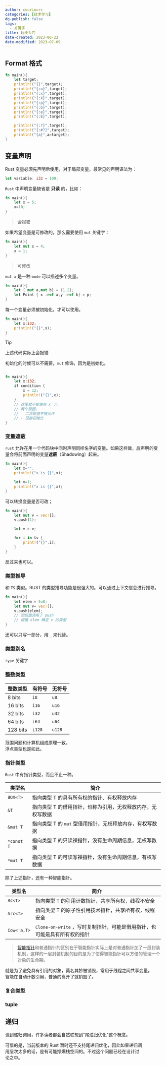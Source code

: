 ```yaml
---
author: couriourc
categories: [技术学习]
dg-publish: false
tags:
  - 关键字
title: 起步入门
date-created: 2023-06-22
date-modified: 2023-07-09
---
```


## Format 格式

```rust
fn main(){
	let target;
	println!("{}",target);
	println!("{:o}",target);
	println!("{:x}",target);
	println!("{:X}",target);
	println!("{:p}",target);
	println!("{:b}",target);
	println!("{:e}",target);
	println!("{:E}",target);

	println!("{:?}",target);
	println!("{:#?}",target);
	println!("{a}",a=target);
}
```

## 变量声明

Rust 变量必须先声明后使用，对于局部变量，最常见的声明语法为：

```rust
let variable: i32 = 100;
```

`Rust` 中声明变量缺省是 **只读** 的，比如：

```rust
fn main(){
	let x = 5;
	x=10;
}
```

> 会报错

如果希望变量是可修改的，那么需要使用 `mut` 关键字：

```rust
fn main(){
	let mut x = 4;
	x = 1;
}
```

> 可修改

`mut x` 是一种 `mode` 可以描述多个变量。

```rust
fn main(){
	let { mut a,mut b} = {1,2};
	let Point { x :ref a,y :ref b} = p;
}
```

每一个变量必须被初始化，才可以使用。

```rust
fn main(){
	let x:i32;
	println!("{}",x);
}
```

> [!TIP]  
> 上述代码实际上会报错

初始化的时候可以不需要，`mut` 修饰，因为是初始化。

```rust

fn main(){
	let x:i32;
	if condition {
		x = 12;
		println!("{}",x);
	}
	// 这里就不能使用 x 了。
	// 两个原因，
	// - 二次赋值不被允许
	// - 没被初始化
}
```

### 变量遮蔽

`rust` 允许在用一个代码块中同时声明同样名字的变量。如果这样做，后声明的变量会将前面声明的变量**遮蔽**（Shadowing）起来。

```rust
fn main(){
	let x="";
	println!("x is {}",x);

	let x=1;
	println!("x is {}",x);
}
```

可以转换变量是否可改；

```rust
fn main(){
	let mut v = vec![];
	v.push(1);

	let v = v;

	for i in &v {
		print!("{}",i);
	}
}
```

反过来也可以。

### 类型推导

和 `TS` 类似。RUST 的类型推导功能是很强大的。可以通过上下文信息进行推导。

```rust
fn main(){
	let elem = 5u8;
	let mut v= vec![];
	v.push(elem);
	// 到后面调用了 push
	// 根据 elem 确定 v 的类型
}
```

还可以只写一部分，用 `_` 来代替。

### 类型别名

`type` 关键字

### 整数类型

| 整数类型 | 有符号 | 无符号 |
| -------- | ------ | ------ |
| 8 bits   | `i8`   | `u8`   |
| 16 bits  | `i16`  | `u16`  |
| 32 bits  | `i32`  | `u32`  |
| 64 bits  | `i64`  | `u64`  |
| 128 bits | `i128` | `u128` |

范围问题和计算机组成原理一致。  
浮点类型也是如此。

### 指针类型

`Rust` 中有指针类型，而且不止一种。

| 类型名     | 简介                                                        |
| ---------- | ----------------------------------------------------------- |
| `BOX<T>`   | 指向类型 T 的具有所有权的指针、有权释放内存                 |
| `&T`       | 指向类型 T 的借用指针，也称为引用，无权释放内存，无权写数据 |
| `&mut T`   | 指向类型 T 的 `mut` 型借用指针，无权释放内存，有权写数据    |
| `*const T` | 指向类型 T 的只读裸指针，没有生命周期信息，无权写数据       |
| `*mut T`   | 指向类型 T 的可读写裸指针，没有生命周期信息，有权写数据     |

除了上述指针，还有一种智能指针。

| 类型名      | 简介                                                                      |
| ----------- | ------------------------------------------------------------------------- |
| `Rc<T>`     | 指向类型 T 的引用计数指针，共享所有权，线程不安全                         |
| `Arc<T>`    | 指向类型 T 的原子性引用技术指针，共享所有权，线程安全                     |
| `Cow<'a,T>` | `Clone-on-write` ，写时复制指针，可能是借用指针，也可能是具有所有权的指针 |

> [智能指针](https://www.zhihu.com/search?q=%E6%99%BA%E8%83%BD%E6%8C%87%E9%92%88&search_source=Entity&hybrid_search_source=Entity&hybrid_search_extra=%7B%22sourceType%22%3A%22answer%22%2C%22sourceId%22%3A14918675%7D)和普通指针的区别在于智能指针实际上是对普通指针加了一层封装机制，这样的一层封装机制的目的是为了使得智能指针可以方便的管理一个对象的生命期。

就是为了避免具有引用的对象，莫名其妙被销毁，常用于线程之间共享变量。  
智能在自动计数引用，普通的离开了就销毁了。

### 复合类型

### tuple

## 递归

谈到递归调用，许多读者都会自然联想到"尾递归优化"这个概念。

可惜的是，当前版本的 Rust 暂时还不支持尾递归优化，因此如果递归调  
用层次太多的话，是有可能撑爆栈空间的。不过这个问题已经在设计讨  
论之中。
